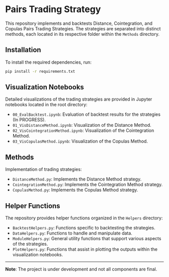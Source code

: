 
# Pairs Trading Strategy

This repository implements and backtests Distance, Cointegration, and Copulas Pairs Trading Strategies. The strategies are separated into distinct methods, each located in its respective folder within the `Methods` directory.

## Installation

To install the required dependencies, run:

```bash
pip install -r requirements.txt
```

## Visualization Notebooks

Detailed visualizations of the trading strategies are provided in Jupyter notebooks located in the root directory:

- `00_EvalBacktest.ipynb`: Evaluation of backtest results for the strategies (In PROGRESS).
- `01_VisDistanceMethod.ipynb`: Visualization of the Distance Method.
- `02_VisCointegrationMethod.ipynb`: Visualization of the Cointegration Method.
- `03_VisCopulasMethod.ipynb`: Visualization of the Copulas Method.

## Methods

Implementation of trading strategies:

- `DistanceMethod.py`: Implements the Distance Method strategy.
- `CointegrationMethod.py`: Implements the Cointegration Method strategy.
- `CopulasMethod.py`: Implements the Copulas Method strategy.

## Helper Functions

The repository provides helper functions organized in the `Helpers` directory:

- `BacktestHelpers.py`: Functions specific to backtesting the strategies.
- `DataHelpers.py`: Functions to handle and manipulate data.
- `ModuleHelpers.py`: General utility functions that support various aspects of the strategies.
- `PlotHelpers.py`: Functions that assist in plotting the outputs within the visualization notebooks.

---

**Note**: The project is under development and not all components are final.
